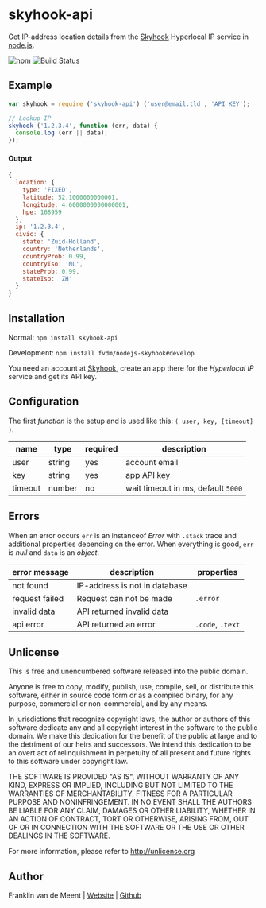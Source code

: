 skyhook-api
===========

Get IP-address location details from the [Skyhook](http://skyhookwireless.com) Hyperlocal IP service in [node.js](http://nodejs.org/).

[![npm](https://img.shields.io/npm/v/skyhook-api.svg?maxAge=3600)](https://github.com/fvdm/nodejs-skyhook/blob/master/CHANGELOG.md)
[![Build Status](https://travis-ci.org/fvdm/nodejs-skyhook.svg?branch=master)](https://travis-ci.org/fvdm/nodejs-skyhook)


Example
-------

```js
var skyhook = require ('skyhook-api') ('user@email.tld', 'API KEY');

// Lookup IP
skyhook ('1.2.3.4', function (err, data) {
  console.log (err || data);
});
```

#### Output

```js
{
  location: {
    type: 'FIXED',
    latitude: 52.1000000000001,
    longitude: 4.6000000000000001,
    hpe: 168959
  },
  ip: '1.2.3.4',
  civic: {
    state: 'Zuid-Holland',
    country: 'Netherlands',
    countryProb: 0.99,
    countryIso: 'NL',
    stateProb: 0.99,
    stateIso: 'ZH'
  }
}
```


Installation
------------

Normal: `npm install skyhook-api`

Development: `npm install fvdm/nodejs-skyhook#develop`

You need an account at [Skyhook](https://my.skyhookwireless.com/), create an app there for the _Hyperlocal IP_ service and get its API key.


Configuration
-------------

The first _function_ is the setup and is used like this: `( user, key, [timeout] )`.

name    | type   | required | description
--------|--------|----------|-----------------------------------
user    | string | yes      | account email
key     | string | yes      | app API key
timeout | number | no       | wait timeout in ms, default `5000`


Errors
------

When an error occurs `err` is an instanceof _Error_ with `.stack` trace and additional properties depending on the error.
When everything is good, `err` is _null_ and `data` is an _object_.

error message  | description                   | properties
---------------|-------------------------------|-----------------
not found      | IP-address is not in database |
request failed | Request can not be made       | `.error`
invalid data   | API returned invalid data     |
api error      | API returned an error         | `.code`, `.text`


Unlicense
---------

This is free and unencumbered software released into the public domain.

Anyone is free to copy, modify, publish, use, compile, sell, or
distribute this software, either in source code form or as a compiled
binary, for any purpose, commercial or non-commercial, and by any
means.

In jurisdictions that recognize copyright laws, the author or authors
of this software dedicate any and all copyright interest in the
software to the public domain. We make this dedication for the benefit
of the public at large and to the detriment of our heirs and
successors. We intend this dedication to be an overt act of
relinquishment in perpetuity of all present and future rights to this
software under copyright law.

THE SOFTWARE IS PROVIDED "AS IS", WITHOUT WARRANTY OF ANY KIND,
EXPRESS OR IMPLIED, INCLUDING BUT NOT LIMITED TO THE WARRANTIES OF
MERCHANTABILITY, FITNESS FOR A PARTICULAR PURPOSE AND NONINFRINGEMENT.
IN NO EVENT SHALL THE AUTHORS BE LIABLE FOR ANY CLAIM, DAMAGES OR
OTHER LIABILITY, WHETHER IN AN ACTION OF CONTRACT, TORT OR OTHERWISE,
ARISING FROM, OUT OF OR IN CONNECTION WITH THE SOFTWARE OR THE USE OR
OTHER DEALINGS IN THE SOFTWARE.

For more information, please refer to <http://unlicense.org>


Author
------

Franklin van de Meent
| [Website](https://frankl.in/)
| [Github](https://github.com/fvdm)
